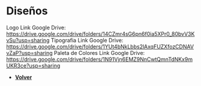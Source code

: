 # Diseños

Logo Link Google Drive: https://drive.google.com/drive/folders/14CZmr4sG6pn6f0ia5XPr0_80bvV3KvSu?usp=sharing
Tipografia Link Google Drive: https://drive.google.com/drive/folders/1YUt4bNkLbbs2lAxqFUZXfozCDNAVvZaP?usp=sharing
Paleta de Colores Link Google Drive: https://drive.google.com/drive/folders/1N91Vjn6EMZ9NnCwtQmnTdNKx9mUKR3ce?usp=sharing


+ [**Volver**](../README.md)
